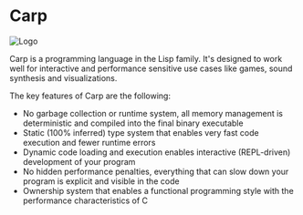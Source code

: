 # Carp

<img src="https://github.com/eriksvedang/Carp/blob/master/img/temp_logo2.jpg" alt="Logo" float=right;/>

Carp is a programming language in the Lisp family. It's designed to work well for interactive and performance sensitive use cases like games, sound synthesis and visualizations.

The key features of Carp are the following:

* No garbage collection or runtime system, all memory management is deterministic and compiled into the final binary executable
* Static (100% inferred) type system that enables very fast code execution and fewer runtime errors
* Dynamic code loading and execution enables interactive (REPL-driven) development of your program
* No hidden performance penalties, everything that can slow down your program is explicit and visible in the code
* Ownership system that enables a functional programming style with the performance characteristics of C
